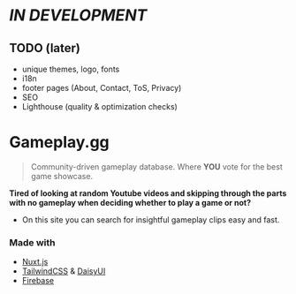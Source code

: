 # *IN DEVELOPMENT*

## TODO (later)
- unique themes, logo, fonts
- i18n
- footer pages (About, Contact, ToS, Privacy)
- SEO
- Lighthouse (quality & optimization checks)

# Gameplay.gg

> Community-driven gameplay database. Where **YOU** vote for the best game showcase.


**Tired of looking at random Youtube videos and skipping through the parts with no gameplay when deciding whether to play a game or not?** 
- On this site you can search for insightful gameplay clips easy and fast.

### Made with
- [Nuxt.js](https://nuxt.com/)
- [TailwindCSS](https://tailwindcss.com/) & [DaisyUI](https://daisyui.com/)
- [Firebase](https://firebase.google.com/)